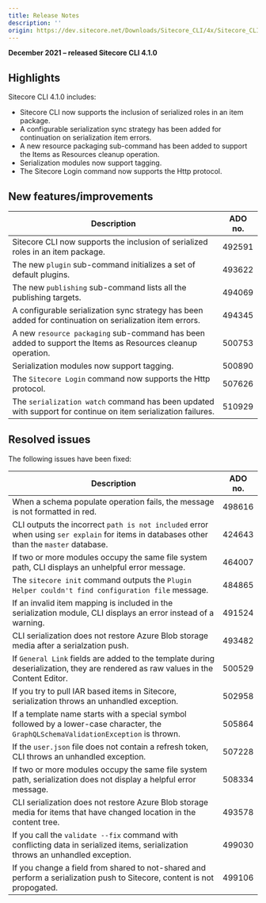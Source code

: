 ```yaml
---
title: Release Notes
description: ''
origin: https://dev.sitecore.net/Downloads/Sitecore_CLI/4x/Sitecore_CLI_410/Release_Notes
---
```


**December 2021 – released Sitecore CLI 4.1.0**

## Highlights

Sitecore CLI 4.1.0 includes:

-   ​Sitecore CLI now supports the inclusion of serialized roles in an item package.
-   A configurable serialization sync strategy has been added for continuation on serialization item errors.
-   A new resource packaging sub-command has been added to support the Items as Resources cleanup operation.
-   Serialization modules now support tagging.
-   The Sitecore Login command now supports the Http protocol.

## New features/improvements

 | Description | ADO no. |
 | --- | --- |
 | ​Sitecore CLI now supports the inclusion of serialized roles in an item package.​ | 492591 |
 | The new `plugin` sub-command initializes a set of default plugins. | 493622 |
 | ​The new `publishing` sub-command lists all the publishing targets. | 494069 |
 | A configurable serialization sync strategy has been added for continuation on serialization item errors. | 494345 |
 | A new `resource packaging` sub-command has been added to support the Items as Resources cleanup operation.​ | 500753 |
 | Serialization modules now support tagging. | 500890 |
 | ​The `Sitecore Login` command now supports the Http protocol. | 507626 |
 | The `serialization watch` command has been updated with support for continue on item serialization failures. | 510929 |

## Resolved issues

The following issues have been fixed:

 | Description | ADO no. |
 | --- | --- |
 | ​When a schema populate operation fails, the message is not formatted in red. | 498616 |
 | CLI outputs the incorrect `path is not included` error when using `ser explain` for items in databases other than the `master` database. | 424643 |
 | If two or more modules occupy the same file system path, CLI displays an unhelpful error message. ​ | 464007 |
 | The `sitecore init` command outputs the `Plugin Helper couldn't find configuration file` message. | 484865 |
 | If an invalid item mapping is included in the serialization module, CLI displays an error instead of a warning.​ | 491524 |
 | CLI serialization does not restore Azure Blob storage media after a serialzation push. | 493482 |
 | ​If `General Link` fields are added to the template during deserialization, they are rendered as raw values in the Content Editor. | 500529 |
 | If you try to pull IAR based items in Sitecore, serialization throws an unhandled exception. | 502958 |
 | If a template name starts with a special symbol followed by a lower-case character, the `GraphQLSchemaValidationException` is thrown.​ | 505864 |
 | If the `user.json` file does not contain a refresh token, CLI throws an unhandled exception. | 507228 |
 | If two or more modules occupy the same file system path, serialization does not display a helpful error message.​ | 508334 |
 | CLI serialization does not restore Azure Blob storage media for items that have changed location in the content tree. | 493578 |
 | ​If you call the `validate --fix` command with conflicting data in serialized items, serialization throws an unhandled exception. | 499030 |
 | If you change a field from shared to not-shared and perform a serialization push to Sitecore, content is not propogated. | 499106 |